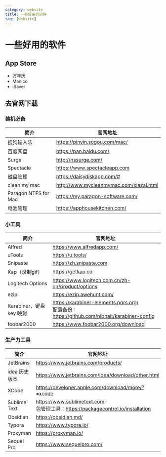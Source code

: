 ```yaml
---
category: website
title: 一些好用的软件
tag: [website]
---
```

# 一些好用的软件


## App Store
- 万年历  
- Manico  
- iSaver


## 去官网下载

### 装机必备
| 简介                 | 官网地址                                  |
| -------------------- | ----------------------------------------- |
| 搜狗输入法           | <https://pinyin.sogou.com/mac/>           |
| 百度网盘             | <https://pan.baidu.com/>                  |
| Surge                | <http://nssurge.com/>                     |
| Spectacle            | <https://www.spectacleapp.com>            |
| 磁盘管理             | <https://daisydiskapp.com/#>              |
| clean my mac         | <http://www.mycleanmymac.com/xiazai.html> |
| Paragon NTFS for Mac | <https://my.paragon-software.com/>        |
| 电池管理             | <https://apphousekitchen.com/>            |

### 小工具
| 简介                     | 官网地址                                                                                             |
| ------------------------ | ---------------------------------------------------------------------------------------------------- |
| Alfred                   | <https://www.alfredapp.com/>                                                                         |
| uTools                   | <https://u.tools/>                                                                                   |
| Snipaste                 | <https://zh.snipaste.com>                                                                            |
| Kap（录制gif）           | <https://getkap.co>                                                                                  |
| Logitech Options         | <https://www.logitech.com.cn/zh-cn/product/options>                                                  |
| ezip                     | <https://ezip.awehunt.com/>                                                                          |
| Karabiner，键盘 key 映射 | <https://karabiner-elements.pqrs.org/> <br/> 配置备份：<https://github.com/nibnait/karabiner-config> |
| foobar2000               | <https://www.foobar2000.org/download>                                                                |

### 生产力工具
| 简介           | 官网地址                                                                                 |
|--------------| ---------------------------------------------------------------------------------------- |
| JetBrains    | <https://www.jetbrains.com/products/>                                                    |
| idea 历史版本    | <https://www.jetbrains.com/idea/download/other.html>                                     |
| XCode        | <https://developer.apple.com/download/more/?=xcode>                                      |
| Sublime Text | <https://www.sublimetext.com> <br/> 包管理工具：<https://packagecontrol.io/installation> |
| Obsidian     | <https://obsidian.md/>                                                                   |
| Typora       | <https://www.typora.io/>                                                                 |
| Proxyman     | <https://proxyman.io/>                                                                   |
| Sequel Pro   | <https://www.sequelpro.com/>                                                             |
